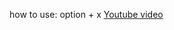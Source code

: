 
how to use:
	option + x
	[Youtube video](https://www.youtube.com/watch?v=N5YWAYnlpA0)





















